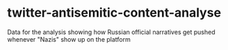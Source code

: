 # twitter-antisemitic-content-analyse
Data for the analysis showing how Russian official narratives get pushed whenever "Nazis" show up on the platform

